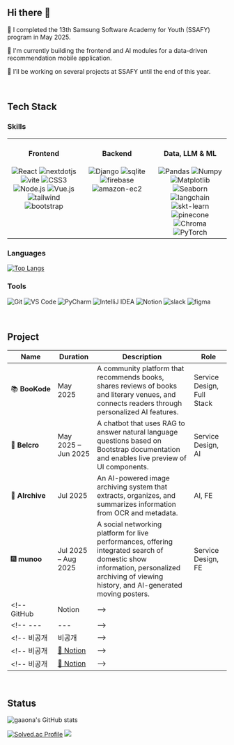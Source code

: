 ## Hi there 👋

<!--
**gaaona/gaaona** is a ✨ _special_ ✨ repository because its `README.md` (this file) appears on your GitHub profile.

Here are some ideas to get you started:

- 🔭 I’m currently working on ...
- 🌱 I’m currently learning ...
- 👯 I’m looking to collaborate on ...
- 🤔 I’m looking for help with ...
- 💬 Ask me about ...
- 📫 How to reach me: ...
- 😄 Pronouns: ...
- ⚡ Fun fact: ...
-->
🌱 I completed the 13th Samsung Software Academy for Youth (SSAFY) program in May 2025.

🥳 I'm currently building the frontend and AI modules for a data-driven recommendation mobile application.

🔭 I’ll be working on several projects at SSAFY until the end of this year.


<br />

## Tech Stack  

### Skills  
<table><tr><td valign="top" width="33%">

<h4 align="center">Frontend</h4>  
<div align="center">
 <img alt="React" src="https://img.shields.io/badge/react-20232A.svg?style=for-the-badge&logo=react&logoColor=61DAFB"/> <img alt="nextdotjs" src="https://img.shields.io/badge/next.js-000000.svg?style=for-the-badge&logo=nextdotjs&logoColor=white"/> <img alt="vite" src="https://img.shields.io/badge/vite-646CFF.svg?style=for-the-badge&logo=vite&logoColor=white"/> <img alt="CSS3" src="https://img.shields.io/badge/css-663399.svg?style=for-the-badge&logo=css&logoColor=white"/> <img alt="Node.js" src="https://img.shields.io/badge/node.js-339933.svg?style=for-the-badge&logo=node.js&logoColor=white"/> <img alt="Vue.js" src="https://img.shields.io/badge/vue.js-35495E.svg?style=for-the-badge&logo=vuedotjs&logoColor=4FC08D"/> <img alt="tailwind" src="https://img.shields.io/badge/Tailwind_CSS-38B2AC?style=for-the-badge&logo=tailwind-css&logoColor=white"/> <img alt="bootstrap" src="https://img.shields.io/badge/bootstrap-7952B3.svg?style=for-the-badge&logo=bootstrap&logoColor=white"/>
</div>

</td><td valign="top" width="33%">

<h4 align="center">Backend</h4>  
<div align="center">  
 <img alt="Django" src="https://img.shields.io/badge/django-092E20.svg?style=for-the-badge&logo=django&logoColor=white"/> <img alt="sqlite" src ="https://img.shields.io/badge/sqlite-003B57.svg?&style=for-the-badge&logo=sqlite&logoColor=white"/> <img alt="firebase" src ="https://img.shields.io/badge/firebase-DD2C00.svg?&style=for-the-badge&logo=firebase&logoColor=white"/>  <img alt="amazon-ec2" src ="https://img.shields.io/badge/ec2-DC682E.svg?&style=for-the-badge&logo=ec2&logoColor=white"/> 

<!--<img alt="ubuntu" src ="https://img.shields.io/badge/ubuntu-E95420.svg?&style=for-the-badge&logo=ubuntu&logoColor=white"/> -->

</div>


</td><td valign="top" width="33%">

<h4 align="center">Data, LLM & ML</h4>  
<div align="center">  
<img alt="Pandas" src="https://img.shields.io/badge/pandas-150458.svg?style=for-the-badge&logo=pandas&logoColor=white"/> <img alt="Numpy" src="https://img.shields.io/badge/numpy-%23013243.svg?style=for-the-badge&logo=numpy&logoColor=white" /> <img alt="Matplotlib" src="https://img.shields.io/badge/matplotlib-11557C.svg?style=for-the-badge&logo=matplotlib&logoColor=white"/> <img alt="Seaborn" src="https://img.shields.io/badge/seaborn-9AABDD.svg?style=for-the-badge&logo=java&logoColor=white"/> <img alt="langchain" src="https://img.shields.io/badge/langchain-1C3C3C.svg?style=for-the-badge&logo=langchain&logoColor=white"/> <img alt="skt-learn" src="https://img.shields.io/badge/scikit--learn-%23F7931E.svg?style=for-the-badge&logo=scikit-learn&logoColor=white" /> <img alt="pinecone" src="https://img.shields.io/badge/pinecone-000000.svg?style=for-the-badge&logo=pinecone&logoColor=white"/> <img alt="Chroma" src="https://img.shields.io/badge/Chroma-1C3C3C.svg?style=for-the-badge&logo=chroma&logoColor=white"/> <img alt="PyTorch" src="https://img.shields.io/badge/pytorch-EE4C2C.svg?style=for-the-badge&logo=pytorch&logoColor=white"/>
</div>

</td></tr></table>

### Languages
<!--
<img alt="Python" src="https://img.shields.io/badge/python-3776AB.svg?style=for-the-badge&logo=python&logoColor=white"/> <img alt="Java" src="https://img.shields.io/badge/java-007396.svg?style=for-the-badge&logo=java&logoColor=white"/>
-->
[![Top Langs](https://github-readme-stats.vercel.app/api/top-langs/?username=gaaona)](https://github.com/anuraghazra/github-readme-stats)

### Tools
<img alt="Git" src="https://img.shields.io/badge/git-F05032.svg?style=for-the-badge&logo=git&logoColor=white"/> <img alt="VS Code" src="https://img.shields.io/badge/VS%20Code-007ACC.svg?style=for-the-badge&logo=visualstudiocode&logoColor=white"/> <img alt="PyCharm" src="https://img.shields.io/badge/pycharm-000000.svg?style=for-the-badge&logo=pycharm&logoColor=white"/> <img alt="IntelliJ IDEA" src="https://img.shields.io/badge/intellij-000000.svg?style=for-the-badge&logo=intellijidea&logoColor=white"/> <img alt="Notion" src ="https://img.shields.io/badge/Notion-000000.svg?&style=for-the-badge&logo=Notion&logoColor=white"/> <img alt="slack" src ="https://img.shields.io/badge/slack-4A154B.svg?&style=for-the-badge&logo=slack&logoColor=white"/> <img alt="figma" src="https://img.shields.io/badge/figma-F24E1E?style=for-the-badge&logo=figma&logoColor=white">

<br />

## Project
| Name | Duration | Description | Role | 
| --- | --- | --- |  --- | 
| 📚&nbsp;**BooKode** | May 2025 | A community platform that recommends books, shares reviews of books and literary venues, and connects readers through personalized AI features. | Service Design, Full Stack | 
| 👢&nbsp;**Belcro** | May 2025 – Jun 2025 | A chatbot that uses RAG to answer natural language questions based on Bootstrap documentation and enables live preview of UI components. | Service Design, AI | 
| 🧾&nbsp;**AIrchive** | Jul 2025 | 	An AI-powered image archiving system that extracts, organizes, and summarizes information from OCR and metadata. | AI, FE | 
| 🎆&nbsp;**munoo** | Jul 2025 – Aug 2025 | A social networking platform for live performances, offering integrated search of domestic show information, personalized archiving of viewing history, and AI-generated moving posters. | Service Design, FE | 
<!-- GitHub | Notion | -->
<!--  --- | --- | -->
<!-- 비공개 | 비공개 | -->
<!-- 비공개 | [📝 Notion](https://www.notion.so/1e44691061688046bc20d6de0da9bfa0?pvs=21) | -->
<!-- 비공개 | [📝 Notion](https://www.notion.so/1e44691061688046bc20d6de0da9bfa0?pvs=21) | -->
<br/>

## Status

![gaaona's GitHub stats](https://github-readme-stats.vercel.app/api?username=gaaona&theme=vue&show_icons=true)

[![Solved.ac Profile](http://mazassumnida.wtf/api/v2/generate_badge?boj=rinkoko)](https://solved.ac/rinkoko/) <img src="http://mazandi.herokuapp.com/api?handle=rinkoko&theme=warm"/>
